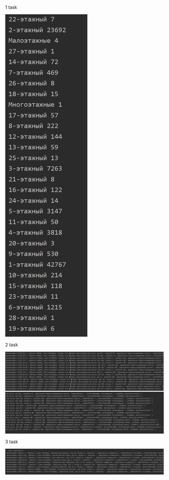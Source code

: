 1 task


![alt text](https://github.com/ivanbeshka/YrFU_SPB_baza/blob/master/src/main/resources/task1.jpg)


2 task


![alt text](https://github.com/ivanbeshka/YrFU_SPB_baza/blob/master/src/main/resources/task2.jpg)
![alt text](https://github.com/ivanbeshka/YrFU_SPB_baza/blob/master/src/main/resources/task2_2.jpg)


3 task


![alt text](https://github.com/ivanbeshka/YrFU_SPB_baza/blob/master/src/main/resources/task3.jpg)
